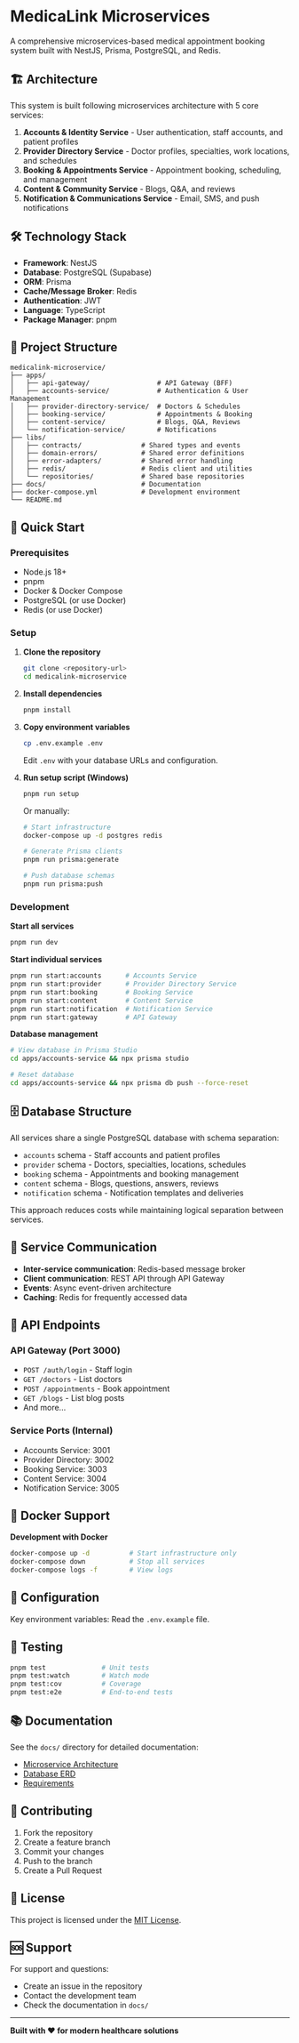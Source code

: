 # MedicaLink Microservices

A comprehensive microservices-based medical appointment booking system built with NestJS, Prisma, PostgreSQL, and Redis.

## 🏗️ Architecture

This system is built following microservices architecture with 5 core services:

1. **Accounts & Identity Service** - User authentication, staff accounts, and patient profiles
2. **Provider Directory Service** - Doctor profiles, specialties, work locations, and schedules
3. **Booking & Appointments Service** - Appointment booking, scheduling, and management
4. **Content & Community Service** - Blogs, Q&A, and reviews
5. **Notification & Communications Service** - Email, SMS, and push notifications

## 🛠️ Technology Stack

- **Framework**: NestJS
- **Database**: PostgreSQL (Supabase)
- **ORM**: Prisma
- **Cache/Message Broker**: Redis
- **Authentication**: JWT
- **Language**: TypeScript
- **Package Manager**: pnpm

## 📁 Project Structure

```
medicalink-microservice/
├── apps/
│   ├── api-gateway/                 # API Gateway (BFF)
│   ├── accounts-service/            # Authentication & User Management
│   ├── provider-directory-service/  # Doctors & Schedules
│   ├── booking-service/             # Appointments & Booking
│   ├── content-service/             # Blogs, Q&A, Reviews
│   └── notification-service/        # Notifications
├── libs/
│   ├── contracts/               # Shared types and events
│   ├── domain-errors/           # Shared error definitions
│   ├── error-adapters/          # Shared error handling
│   ├── redis/                   # Redis client and utilities
│   └── repositories/            # Shared base repositories
├── docs/                        # Documentation
├── docker-compose.yml           # Development environment
└── README.md
```

## 🚀 Quick Start

### Prerequisites

- Node.js 18+
- pnpm
- Docker & Docker Compose
- PostgreSQL (or use Docker)
- Redis (or use Docker)

### Setup

1. **Clone the repository**
   ```bash
   git clone <repository-url>
   cd medicalink-microservice
   ```

2. **Install dependencies**
   ```bash
   pnpm install
   ```

3. **Copy environment variables**
   ```bash
   cp .env.example .env
   ```
   Edit `.env` with your database URLs and configuration.

4. **Run setup script (Windows)**
   ```bash
   pnpm run setup
   ```

   Or manually:
   ```bash
   # Start infrastructure
   docker-compose up -d postgres redis
   
   # Generate Prisma clients
   pnpm run prisma:generate
   
   # Push database schemas
   pnpm run prisma:push
   ```

### Development

**Start all services**
```bash
pnpm run dev
```

**Start individual services**
```bash
pnpm run start:accounts      # Accounts Service
pnpm run start:provider      # Provider Directory Service  
pnpm run start:booking       # Booking Service
pnpm run start:content       # Content Service
pnpm run start:notification  # Notification Service
pnpm run start:gateway       # API Gateway
```

**Database management**
```bash
# View database in Prisma Studio
cd apps/accounts-service && npx prisma studio

# Reset database
cd apps/accounts-service && npx prisma db push --force-reset
```

## 🗄️ Database Structure

All services share a single PostgreSQL database with schema separation:

- `accounts` schema - Staff accounts and patient profiles
- `provider` schema - Doctors, specialties, locations, schedules
- `booking` schema - Appointments and booking management
- `content` schema - Blogs, questions, answers, reviews
- `notification` schema - Notification templates and deliveries

This approach reduces costs while maintaining logical separation between services.

## 🔌 Service Communication

- **Inter-service communication**: Redis-based message broker
- **Client communication**: REST API through API Gateway
- **Events**: Async event-driven architecture
- **Caching**: Redis for frequently accessed data

## 📡 API Endpoints

### API Gateway (Port 3000)
- `POST /auth/login` - Staff login
- `GET /doctors` - List doctors
- `POST /appointments` - Book appointment
- `GET /blogs` - List blog posts
- And more...

### Service Ports (Internal)
- Accounts Service: 3001
- Provider Directory: 3002
- Booking Service: 3003
- Content Service: 3004
- Notification Service: 3005

## 🐳 Docker Support

**Development with Docker**
```bash
docker-compose up -d          # Start infrastructure only
docker-compose down           # Stop all services
docker-compose logs -f        # View logs
```

## 🔧 Configuration

Key environment variables: Read the `.env.example` file.

## 🧪 Testing

```bash
pnpm test              # Unit tests
pnpm test:watch        # Watch mode
pnpm test:cov          # Coverage
pnpm test:e2e          # End-to-end tests
```

## 📚 Documentation

See the `docs/` directory for detailed documentation:

- [Microservice Architecture](docs/microservice.md)
- [Database ERD](docs/ERD.md)
- [Requirements](docs/requirement.md)

## 🤝 Contributing

1. Fork the repository
2. Create a feature branch
3. Commit your changes
4. Push to the branch
5. Create a Pull Request

## 📄 License

This project is licensed under the [MIT License](LICENSE).

## 🆘 Support

For support and questions:
- Create an issue in the repository
- Contact the development team
- Check the documentation in `docs/`

---

**Built with ❤️ for modern healthcare solutions**
